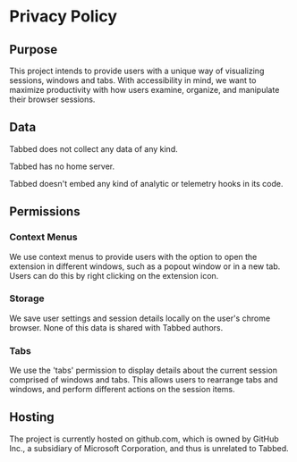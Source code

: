 # Privacy Policy

## Purpose

This project intends to provide users with a unique way of visualizing sessions, windows and tabs. With accessibility in mind, we want to maximize productivity with how users examine, organize, and manipulate their browser sessions.

## Data

Tabbed does not collect any data of any kind.

Tabbed has no home server.

Tabbed doesn't embed any kind of analytic or telemetry hooks in its code.

## Permissions

### Context Menus

We use context menus to provide users with the option to open the extension in different windows, such as a popout window or in a new tab. Users can do this by right clicking on the extension icon.

### Storage

We save user settings and session details locally on the user's chrome browser. None of this data is shared with Tabbed authors.

### Tabs

We use the 'tabs' permission to display details about the current session comprised of windows and tabs. This allows users to rearrange tabs and windows, and perform different actions on the session items.

## Hosting

The project is currently hosted on github.com, which is owned by GitHub Inc., a subsidiary of Microsoft Corporation, and thus is unrelated to Tabbed.
